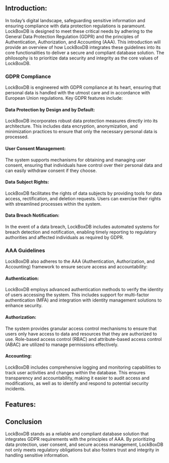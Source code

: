 ## Introduction:
In today’s digital landscape, safeguarding sensitive information and ensuring compliance with data protection regulations is paramount. LockBoxDB is designed to meet these critical needs by adhering to the General Data Protection Regulation (GDPR) and the principles of Authentication, Authorization, and Accounting (AAA). This introduction will provide an overview of how LockBoxDB integrates these guidelines into its core functionalities to deliver a secure and compliant database solution.
The philosophy is to prioritize data security and integrity as the core values of LockBoxDB.
### GDPR Compliance
LockBoxDB is engineered with GDPR compliance at its heart, ensuring that personal data is handled with the utmost care and in accordance with European Union regulations. Key GDPR features include:

#### Data Protection by Design and by Default: 
LockBoxDB incorporates robust data protection measures directly into its architecture. This includes data encryption, anonymization, and minimization practices to ensure that only the necessary personal data is processed.

#### User Consent Management: 
The system supports mechanisms for obtaining and managing user consent, ensuring that individuals have control over their personal data and can easily withdraw consent if they choose.

#### Data Subject Rights: 
LockBoxDB facilitates the rights of data subjects by providing tools for data access, rectification, and deletion requests. Users can exercise their rights with streamlined processes within the system.

#### Data Breach Notification: 
In the event of a data breach, LockBoxDB includes automated systems for breach detection and notification, enabling timely reporting to regulatory authorities and affected individuals as required by GDPR.

### AAA Guidelines
LockBoxDB also adheres to the AAA (Authentication, Authorization, and Accounting) framework to ensure secure access and accountability:

#### Authentication: 
LockBoxDB employs advanced authentication methods to verify the identity of users accessing the system. This includes support for multi-factor authentication (MFA) and integration with identity management solutions to enhance security.

#### Authorization: 
The system provides granular access control mechanisms to ensure that users only have access to data and resources that they are authorized to use. Role-based access control (RBAC) and attribute-based access control (ABAC) are utilized to manage permissions effectively.

#### Accounting: 
LockBoxDB includes comprehensive logging and monitoring capabilities to track user activities and changes within the database. This ensures transparency and accountability, making it easier to audit access and modifications, as well as to identify and respond to potential security incidents.

## Features:


## Conclusion
LockBoxDB stands as a reliable and compliant database solution that integrates GDPR requirements with the principles of AAA. By prioritizing data protection, user consent, and secure access management, LockBoxDB not only meets regulatory obligations but also fosters trust and integrity in handling sensitive information.
